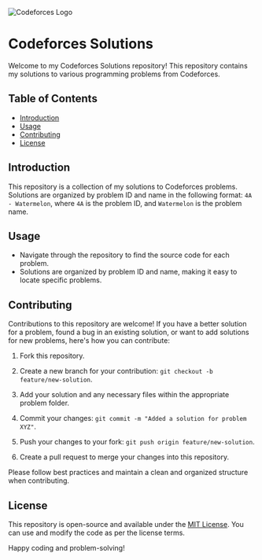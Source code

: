 ![Codeforces Logo](https://upload.wikimedia.org/wikipedia/commons/b/b1/Codeforces_logo.svg)


# Codeforces Solutions

Welcome to my Codeforces Solutions repository! This repository contains my solutions to various programming problems from Codeforces.

## Table of Contents
- [Introduction](#introduction)
- [Usage](#usage)
- [Contributing](#contributing)
- [License](#license)

## Introduction

This repository is a collection of my solutions to Codeforces problems. Solutions are organized by problem ID and name in the following format: `4A - Watermelon`, where `4A` is the problem ID, and `Watermelon` is the problem name.

## Usage

- Navigate through the repository to find the source code for each problem.
- Solutions are organized by problem ID and name, making it easy to locate specific problems.

## Contributing

Contributions to this repository are welcome! If you have a better solution for a problem, found a bug in an existing solution, or want to add solutions for new problems, here's how you can contribute:

1. Fork this repository.
2. Create a new branch for your contribution: `git checkout -b feature/new-solution`.
3. Add your solution and any necessary files within the appropriate problem folder.

4. Commit your changes: `git commit -m "Added a solution for problem XYZ"`.
5. Push your changes to your fork: `git push origin feature/new-solution`.
6. Create a pull request to merge your changes into this repository.

Please follow best practices and maintain a clean and organized structure when contributing.


## License

This repository is open-source and available under the [MIT License](LICENSE). You can use and modify the code as per the license terms.

Happy coding and problem-solving!
